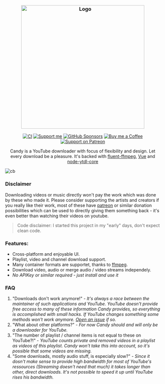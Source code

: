 <h3 align="center">
    <img src="https://user-images.githubusercontent.com/30767528/56439167-73b84600-62e5-11e9-98b8-9352f85cfef3.png" alt="Logo" width="400">
</h3>

<p align="center">
    <a href="https://github.com/Simonwep/candy/actions"><img alt="CI" src="https://github.com/Simonwep/candy/workflows/CI/badge.svg"/></a>
    <a href="https://www.patreon.com/simonwep"><img alt="Support me" src="https://img.shields.io/badge/Patreon-support-553cb2.svg"></a>
    <a href="https://github.com/sponsors/Simonwep"><img alt="GitHub Sponsors" src="https://img.shields.io/badge/GitHub-sponsor-0A5DFF.svg"></a>
    <a href="https://www.buymeacoffee.com/aVc3krbXQ"><img alt="Buy me a Coffee" src="https://img.shields.io/badge/Buy%20Me%20A%20Coffee-donate-FF813F.svg"></a>
    <a href="https://www.patreon.com/simonwep"><img alt="Support on Patreon" src="https://img.shields.io/badge/Patreon-support-FA8676.svg"></a>
</p>

<p align="center">
Candy is a YouTube downloader with focus of flexibility and design. Let every download be a pleasure. It's backed with  <a href="https://github.com/fluent-ffmpeg/node-fluent-ffmpeg">fluent-ffmpeg</a>, <a href="https://vuejs.org/">Vue</a> and <a href="https://github.com/fent/node-ytdl-core">node-ytdl-core</a>
</p>

![cb](https://user-images.githubusercontent.com/30767528/56775738-b63bc000-67c8-11e9-84e0-18004bac3dc3.PNG)

### Disclaimer
Downloading videos or music directly won't pay the work which was done by these who made it.
Please consider supporting the artists and creators if you really like their work, most of these have [patreon](https://www.patreon.com/)
or similar donation possibilities which can be used to directly giving them something back - it's even better than watching their videos on youtube.

> Code disclaimer: I started this project in my "early" days, don't expect clean code.

### Features:
* Cross-platform and enjoyable UI.
* Playlist, video and channel download support.
* Many container formats are supportet, thanks to [ffmpeg](https://ffmpeg.org/).
* Download video, audio or merge audio / video streams independely.
* *No APIKey or similar required - just install and use it*

### FAQ
1. "Downloads don't work anymore!" - _It's always a race between the maintainer of such applications and YouTube. YouTube doesn't provide
free access to many of these information Candy provides, so everything is accomplished with small hacks. If YouTube changes something
some methods won't work anymore. [Open an issue](https://github.com/Simonwep/candy/issues/new) if so._
2. "What about other platforms?" - _For now Candy should and will only be a downloader for YouTube._
3. "The number of playlist / channel items is not equal to these on YouTube?!" - _YouTube counts private and removed videos in a playlist as
videos of this playlist. Candy won't take this into account, so it's possible that some videos are missing._
4. "Some downloads, mostly audio stuff, is especially slow?" - _Since it dosn't make sense to provide high bandwidth for most of YouTube's ressources (Streaming doesn't need that much) it takes longer
than other, direct downloads. It's not possible to speed it up until YouTube rises his bandwidth._
